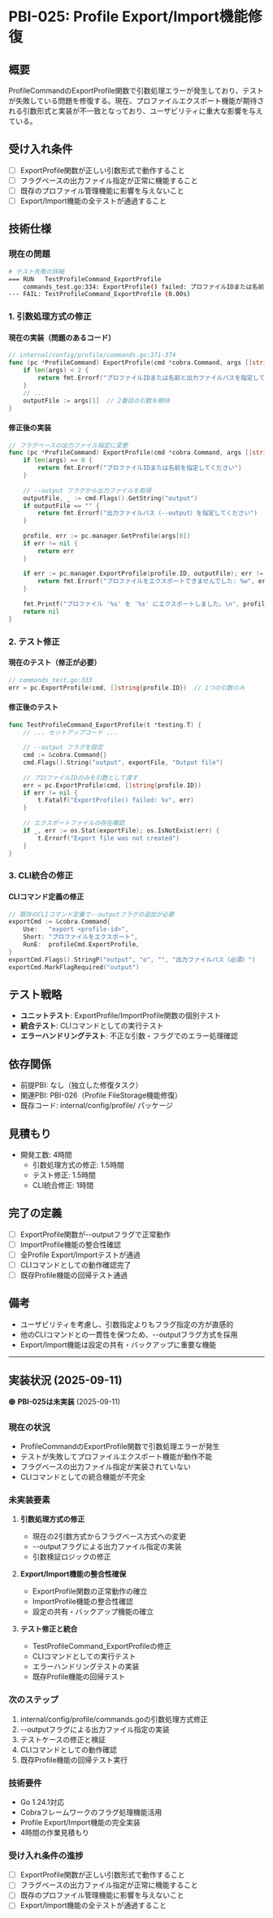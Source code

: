 # PBI-025: Profile Export/Import機能修復

## 概要
ProfileCommandのExportProfile関数で引数処理エラーが発生しており、テストが失敗している問題を修復する。現在、プロファイルエクスポート機能が期待される引数形式と実装が不一致となっており、ユーザビリティに重大な影響を与えている。

## 受け入れ条件
- [ ] ExportProfile関数が正しい引数形式で動作すること
- [ ] フラグベースの出力ファイル指定が正常に機能すること
- [ ] 既存のプロファイル管理機能に影響を与えないこと
- [ ] Export/Import機能の全テストが通過すること

## 技術仕様

### 現在の問題
```bash
# テスト失敗の詳細
=== RUN   TestProfileCommand_ExportProfile
    commands_test.go:334: ExportProfile() failed: プロファイルIDまたは名前と出力ファイルパスを指定してください
--- FAIL: TestProfileCommand_ExportProfile (0.00s)
```

### 1. 引数処理方式の修正
#### 現在の実装（問題のあるコード）
```go
// internal/config/profile/commands.go:371-374
func (pc *ProfileCommand) ExportProfile(cmd *cobra.Command, args []string) error {
    if len(args) < 2 {
        return fmt.Errorf("プロファイルIDまたは名前と出力ファイルパスを指定してください")
    }
    // ...
    outputFile := args[1]  // 2番目の引数を期待
}
```

#### 修正後の実装
```go
// フラグベースの出力ファイル指定に変更
func (pc *ProfileCommand) ExportProfile(cmd *cobra.Command, args []string) error {
    if len(args) == 0 {
        return fmt.Errorf("プロファイルIDまたは名前を指定してください")
    }
    
    // --output フラグから出力ファイルを取得
    outputFile, _ := cmd.Flags().GetString("output")
    if outputFile == "" {
        return fmt.Errorf("出力ファイルパス（--output）を指定してください")
    }
    
    profile, err := pc.manager.GetProfile(args[0])
    if err != nil {
        return err
    }
    
    if err := pc.manager.ExportProfile(profile.ID, outputFile); err != nil {
        return fmt.Errorf("プロファイルをエクスポートできませんでした: %w", err)
    }
    
    fmt.Printf("プロファイル '%s' を '%s' にエクスポートしました。\n", profile.Name, outputFile)
    return nil
}
```

### 2. テスト修正
#### 現在のテスト（修正が必要）
```go
// commands_test.go:333
err = pc.ExportProfile(cmd, []string{profile.ID})  // 1つの引数のみ
```

#### 修正後のテスト
```go
func TestProfileCommand_ExportProfile(t *testing.T) {
    // ... セットアップコード ...
    
    // --output フラグを設定
    cmd := &cobra.Command{}
    cmd.Flags().String("output", exportFile, "Output file")
    
    // プロファイルIDのみを引数として渡す
    err = pc.ExportProfile(cmd, []string{profile.ID})
    if err != nil {
        t.Fatalf("ExportProfile() failed: %v", err)
    }
    
    // エクスポートファイルの存在確認
    if _, err := os.Stat(exportFile); os.IsNotExist(err) {
        t.Errorf("Export file was not created")
    }
}
```

### 3. CLI統合の修正
#### CLIコマンド定義の修正
```go
// 既存のCLIコマンド定義で--outputフラグの追加が必要
exportCmd := &cobra.Command{
    Use:   "export <profile-id>",
    Short: "プロファイルをエクスポート",
    RunE:  profileCmd.ExportProfile,
}
exportCmd.Flags().StringP("output", "o", "", "出力ファイルパス（必須）")
exportCmd.MarkFlagRequired("output")
```

## テスト戦略
- **ユニットテスト**: ExportProfile/ImportProfile関数の個別テスト
- **統合テスト**: CLIコマンドとしての実行テスト
- **エラーハンドリングテスト**: 不正な引数・フラグでのエラー処理確認

## 依存関係
- 前提PBI: なし（独立した修復タスク）
- 関連PBI: PBI-026（Profile FileStorage機能修復）
- 既存コード: internal/config/profile/ パッケージ

## 見積もり
- 開発工数: 4時間
  - 引数処理方式の修正: 1.5時間
  - テスト修正: 1.5時間
  - CLI統合修正: 1時間

## 完了の定義
- [ ] ExportProfile関数が--outputフラグで正常動作
- [ ] ImportProfile機能の整合性確認
- [ ] 全Profile Export/Importテストが通過
- [ ] CLIコマンドとしての動作確認完了
- [ ] 既存Profile機能の回帰テスト通過

## 備考
- ユーザビリティを考慮し、引数指定よりもフラグ指定の方が直感的
- 他のCLIコマンドとの一貫性を保つため、--outputフラグ方式を採用
- Export/Import機能は設定の共有・バックアップに重要な機能

---

## 実装状況 (2025-09-11)

🟠 **PBI-025は未実装** (2025-09-11)

### 現在の状況
- ProfileCommandのExportProfile関数で引数処理エラーが発生
- テストが失敗してプロファイルエクスポート機能が動作不能
- フラグベースの出力ファイル指定が実装されていない
- CLIコマンドとしての統合機能が不完全

### 未実装要素
1. **引数処理方式の修正**
   - 現在の2引数方式からフラグベース方式への変更
   - --outputフラグによる出力ファイル指定の実装
   - 引数検証ロジックの修正

2. **Export/Import機能の整合性確保**
   - ExportProfile関数の正常動作の確立
   - ImportProfile機能の整合性確認
   - 設定の共有・バックアップ機能の確立

3. **テスト修正と統合**
   - TestProfileCommand_ExportProfileの修正
   - CLIコマンドとしての実行テスト
   - エラーハンドリングテストの実装
   - 既存Profile機能の回帰テスト

### 次のステップ
1. internal/config/profile/commands.goの引数処理方式修正
2. --outputフラグによる出力ファイル指定の実装
3. テストケースの修正と検証
4. CLIコマンドとしての動作確認
5. 既存Profile機能の回帰テスト実行

### 技術要件
- Go 1.24.1対応
- Cobraフレームワークのフラグ処理機能活用
- Profile Export/Import機能の完全実装
- 4時間の作業見積もり

### 受け入れ条件の進捗
- [ ] ExportProfile関数が正しい引数形式で動作すること
- [ ] フラグベースの出力ファイル指定が正常に機能すること
- [ ] 既存のプロファイル管理機能に影響を与えないこと
- [ ] Export/Import機能の全テストが通過すること